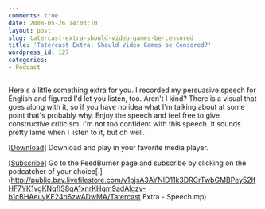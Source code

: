 ```yaml
---
comments: true
date: 2008-05-26 14:03:10
layout: post
slug: tatercast-extra-should-video-games-be-censored
title: 'Tatercast Extra: Should Video Games be Censored?'
wordpress_id: 127
categories:
- Podcast
---
```


Here's a little something extra for you. I recorded my persuasive speech for English and figured I'd let you listen, too. Aren't I kind? There is a visual that goes along with it, so if you have no idea what I'm talking about at some point that's probably why. Enjoy the speech and feel free to give constructive criticism. I'm not too confident with this speech. It sounds pretty lame when I listen to it, but oh well.

[[Download](http://public.bay.livefilestore.com/y1pXUdiGGeeUKoQTLKoxRhNTXzYJF-zUWOqIbJR5ZRlG99-y1mMALa_ORgK4mjdRlXTLN1NcvUwQH--DjDNeqI81A/Tatercast%20Extra%20-%20Speech.mp3)] Download and play in your favorite media player.

[[Subscribe](http://feeds.feedburner.com/Tatercast)] Go to the FeedBurner page and subscribe by clicking on the podcatcher of your choice[.](http://public.bay.livefilestore.com/y1pjsA3AYNID11k3DRCrTwbGMBPey52IfHF7YK1vgKNqfIS8qA1xnrKHqm9adAlgzv-b1cBHAeuyKF24h6zwADwMA/Tatercast Extra - Speech.mp)
